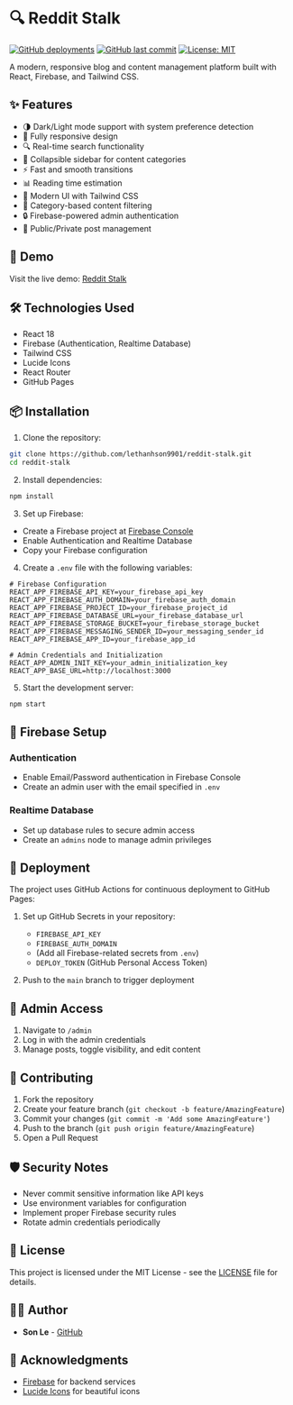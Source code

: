 # 🔍 Reddit Stalk

[![GitHub deployments](https://img.shields.io/github/deployments/lethanhson9901/reddit-stalk/github-pages?label=deployment)](https://lethanhson9901.github.io/reddit-stalk)
[![GitHub last commit](https://img.shields.io/github/last-commit/lethanhson9901/reddit-stalk)](https://github.com/lethanhson9901/reddit-stalk/commits/main)
[![License: MIT](https://img.shields.io/badge/License-MIT-yellow.svg)](https://opensource.org/licenses/MIT)

A modern, responsive blog and content management platform built with React, Firebase, and Tailwind CSS. 

## ✨ Features

- 🌗 Dark/Light mode support with system preference detection
- 📱 Fully responsive design
- 🔍 Real-time search functionality
- 📂 Collapsible sidebar for content categories
- ⚡ Fast and smooth transitions
- 📊 Reading time estimation
- 🎨 Modern UI with Tailwind CSS
- 🎯 Category-based content filtering
- 🔒 Firebase-powered admin authentication
- 🔐 Public/Private post management

## 🚀 Demo

Visit the live demo: [Reddit Stalk](https://lethanhson9901.github.io/reddit-stalk)

## 🛠️ Technologies Used

- React 18
- Firebase (Authentication, Realtime Database)
- Tailwind CSS
- Lucide Icons
- React Router
- GitHub Pages

## 📦 Installation

1. Clone the repository:
```bash
git clone https://github.com/lethanhson9901/reddit-stalk.git
cd reddit-stalk
```

2. Install dependencies:
```bash
npm install
```

3. Set up Firebase:
- Create a Firebase project at [Firebase Console](https://console.firebase.google.com/)
- Enable Authentication and Realtime Database
- Copy your Firebase configuration

4. Create a `.env` file with the following variables:
```env
# Firebase Configuration
REACT_APP_FIREBASE_API_KEY=your_firebase_api_key
REACT_APP_FIREBASE_AUTH_DOMAIN=your_firebase_auth_domain
REACT_APP_FIREBASE_PROJECT_ID=your_firebase_project_id
REACT_APP_FIREBASE_DATABASE_URL=your_firebase_database_url
REACT_APP_FIREBASE_STORAGE_BUCKET=your_firebase_storage_bucket
REACT_APP_FIREBASE_MESSAGING_SENDER_ID=your_messaging_sender_id
REACT_APP_FIREBASE_APP_ID=your_firebase_app_id

# Admin Credentials and Initialization
REACT_APP_ADMIN_INIT_KEY=your_admin_initialization_key
REACT_APP_BASE_URL=http://localhost:3000
```

5. Start the development server:
```bash
npm start
```

## 🔧 Firebase Setup

### Authentication
- Enable Email/Password authentication in Firebase Console
- Create an admin user with the email specified in `.env`

### Realtime Database
- Set up database rules to secure admin access
- Create an `admins` node to manage admin privileges

## 🚀 Deployment

The project uses GitHub Actions for continuous deployment to GitHub Pages:

1. Set up GitHub Secrets in your repository:
   - `FIREBASE_API_KEY`
   - `FIREBASE_AUTH_DOMAIN`
   - (Add all Firebase-related secrets from `.env`)
   - `DEPLOY_TOKEN` (GitHub Personal Access Token)

2. Push to the `main` branch to trigger deployment

## 🔐 Admin Access

1. Navigate to `/admin`
2. Log in with the admin credentials
3. Manage posts, toggle visibility, and edit content

## 🤝 Contributing

1. Fork the repository
2. Create your feature branch (`git checkout -b feature/AmazingFeature`)
3. Commit your changes (`git commit -m 'Add some AmazingFeature'`)
4. Push to the branch (`git push origin feature/AmazingFeature`)
5. Open a Pull Request

## 🛡️ Security Notes

- Never commit sensitive information like API keys
- Use environment variables for configuration
- Implement proper Firebase security rules
- Rotate admin credentials periodically

## 📄 License

This project is licensed under the MIT License - see the [LICENSE](LICENSE) file for details.

## 👨‍💻 Author

- **Son Le** - [GitHub](https://github.com/lethanhson9901)

## 🙏 Acknowledgments

- [Firebase](https://firebase.google.com/) for backend services
- [Lucide Icons](https://lucide.dev/) for beautiful icons